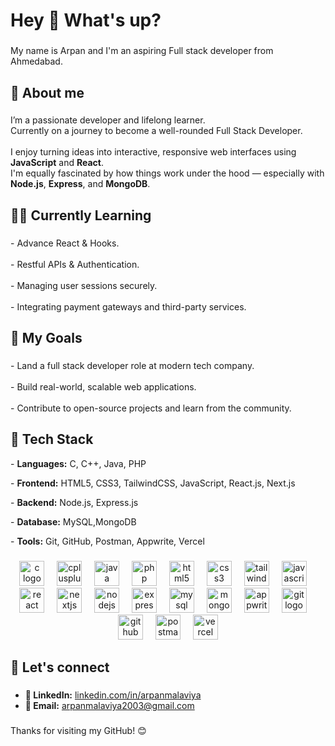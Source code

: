 <h1 align="left">Hey 👋 What's up?</h1>

###

<p align="left">My name is Arpan and I'm an aspiring Full stack developer from Ahmedabad.</p>

###

<h2 align="left">🙋 About me</h2>

###

<p align="left">I’m a passionate developer and lifelong learner.<br>Currently on a journey to become a well-rounded
    Full Stack Developer.<br><br>I enjoy turning ideas into interactive, responsive web interfaces using
    <strong>JavaScript</strong> and
    <strong>React</strong>.<br>I'm equally fascinated by how things work under the hood — especially with
    <strong>Node.js</strong>, <strong>Express</strong>, and <strong>MongoDB</strong>.
</p>

###

<h2 align="left">👨‍💻 Currently Learning </h2>

###

<p align="left">- Advance React & Hooks.<br><br>- Restful APIs & Authentication.<br><br>- Managing user sessions
    securely.<br><br>- Integrating payment gateways and third-party services.</p>

###

<h2 align="left">🚀 My Goals</h2>

###

<p align="left">- Land a full stack developer role at modern tech company.<br><br>- Build real-world, scalable web
    applications.<br><br>- Contribute to open-source projects and learn from the community.</p>

###

<h2 align="left">🧰 Tech Stack</h2>

<p>- <strong>Languages:</strong> C, C++, Java, PHP</p>
<p>- <strong>Frontend:</strong> HTML5, CSS3, TailwindCSS, JavaScript, React.js, Next.js</p>
<p>- <strong>Backend:</strong> Node.js, Express.js</p>
<p>- <strong>Database:</strong> MySQL,MongoDB</p>
<p>- <strong>Tools:</strong> Git, GitHub, Postman, Appwrite, Vercel</p>


###

<div align="center">
  <img src="https://skillicons.dev/icons?i=c" height="40" alt="c logo"  />
  <img width="12" />
  <img src="https://skillicons.dev/icons?i=cpp" height="40" alt="cplusplus logo"  />
  <img width="12" />
  <img src="https://cdn.jsdelivr.net/gh/devicons/devicon/icons/java/java-original.svg" height="40" alt="java logo"  />
  <img width="12" />
  <img src="https://cdn.jsdelivr.net/gh/devicons/devicon/icons/php/php-original.svg" height="40" alt="php logo"  />
  <img width="12" />
  <img src="https://cdn.jsdelivr.net/gh/devicons/devicon/icons/html5/html5-original.svg" height="40" alt="html5 logo"  />
  <img width="12" />
  <img src="https://cdn.jsdelivr.net/gh/devicons/devicon/icons/css3/css3-original.svg" height="40" alt="css3 logo"  />
  <img width="12" />
  <img src="https://skillicons.dev/icons?i=tailwind" height="40" alt="tailwindcss logo"  />
  <img width="12" />
  <img src="https://cdn.jsdelivr.net/gh/devicons/devicon/icons/javascript/javascript-original.svg" height="40" alt="javascript logo"  />
  <img width="12" />
  <img src="https://skillicons.dev/icons?i=react" height="40" alt="react logo"  />
  <img width="12" />
  <img src="https://skillicons.dev/icons?i=nextjs" height="40" alt="nextjs logo"  />
  <img width="12" />
  <img src="https://cdn.jsdelivr.net/gh/devicons/devicon/icons/nodejs/nodejs-original.svg" height="40" alt="nodejs logo"  />
  <img width="12" />
  <img src="https://skillicons.dev/icons?i=express" height="40" alt="express logo"  />
  <img width="12" />
  <img src="https://skillicons.dev/icons?i=mysql" height="40" alt="mysql logo"  />
  <img width="12" />
  <img src="https://skillicons.dev/icons?i=mongodb" height="40" alt="mongodb logo"  />
  <img width="12" />
  <img src="https://cdn.simpleicons.org/appwrite/F02E65" height="40" alt="appwrite logo"  />
  <img width="12" />
  <img src="https://cdn.jsdelivr.net/gh/devicons/devicon/icons/git/git-original.svg" height="40" alt="git logo"  />
  <img width="12" />
  <img src="https://skillicons.dev/icons?i=github" height="40" alt="github logo"  />
  <img width="12" />
  <img src="https://skillicons.dev/icons?i=postman" height="40" alt="postman logo"  />
  <img width="12" />
  <img src="https://skillicons.dev/icons?i=vercel" height="40" alt="vercel logo"  />
</div>


###

<h2 align="left">🔗 Let's connect</h2>

###

- **🔗 LinkedIn:** [linkedin.com/in/arpanmalaviya](https://www.linkedin.com/in/arpanmalaviya)
- **📧 Email:** [arpanmalaviya2003@gmail.com](mailto:arpanmalaviya2003@gmail.com)

###

<p align="left">Thanks for visiting my GitHub! 😊</p>

###
